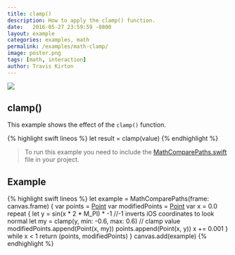 ```yaml
---
title: clamp()
description: How to apply the clamp() function.
date:   2016-05-27 23:59:59 -0800
layout: example
categories: examples, math
permalink: /examples/math-clamp/
image: poster.png
tags: [math, interaction]
author: Travis Kirton
---
```

![](clamp.png)

## clamp()
This example shows the effect of the `clamp()` function.

{% highlight swift lineos %}
let result = clamp(value)
{% endhighlight %}

> To run this example you need to include the [MathComparePaths.swift](https://gist.github.com/C4Framework/0705e9ad451fa2b655075ad72432ca46) file in your project.

## Example
{% highlight swift lineos %}
let example = MathComparePaths(frame: canvas.frame) {
    var points = [Point]()
    var modifiedPoints = [Point]()
    var x = 0.0
    repeat {
        let y = sin(x * 2 * M_PI) * -1 //-1 inverts iOS coordinates to look normal
        let my = clamp(y, min: -0.6, max: 0.6) // clamp value
        modifiedPoints.append(Point(x, my))
        points.append(Point(x, y))
        x += 0.001
    } while x < 1
    return (points, modifiedPoints)
}
canvas.add(example)
{% endhighlight %}
